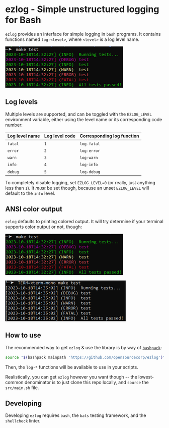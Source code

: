 # ezlog - Simple unstructured logging for Bash

`ezlog` provides an interface for simple logging in `bash` programs. It contains
functions named `log-<level>`, where `<level>` is a log level name.

![Example log output in a terminal that supports colors](./img/example-color.png)

## Log levels

Multiple levels are supported, and can be toggled with the `EZLOG_LEVEL`
environment variable, either using the level name or its corresponding code
number:

| Log level name | Log level code | Corresponding log function |
| :------------- | :------------- | :------------------------- |
| `fatal`        | `1`            | `log-fatal`                |
| `error`        | `2`            | `log-error`                |
| `warn`         | `3`            | `log-warn`                 |
| `info`         | `4`            | `log-info`                 |
| `debug`        | `5`            | `log-debug`                |

To completely disable logging, set `EZLOG_LEVEL=0` (or really, just anything
less than `1`). It *must* be set though, because an unset `EZLOG_LEVEL` will
default to the `info` level.

## ANSI color output

`ezlog` defaults to printing colored output. It will try determine if your
terminal supports color output or not, though:

![Example log output in a terminal that supports colors](./img/example-color.png)

![Example log output in a terminal that supports no colors](./img/example-no-color.png)

## How to use

The recommended way to get `ezlog` & use the library is by way of
[`bashpack`](https://github.com/opensourcecorp/bashpack):

```bash
source "$(bashpack mainpath 'https://github.com/opensourcecorp/ezlog')"
```

Then, the `log-*` functions will be available to use in your scripts.

Realistically, you can get `ezlog` however you want though -- the lowest-common
denominator is to just clone this repo locally, and `source` the `src/main.sh`
file.

## Developing

Developing `ezlog` requires `bash`, the `bats` testing framework, and the
`shellcheck` linter.
